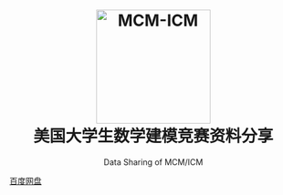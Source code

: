 <h1 align="center">
  <a href="https://github.com/Tang1705/Reconstruction" title="MCM-ICM">
    <img alt="MCM-ICM" src="http://static.zybuluo.com/TangWill/a92pkzif7fqvexpkij8izzl4/%E5%BE%AE%E4%BF%A1%E5%9B%BE%E7%89%87%E7%BC%96%E8%BE%91_20200818113617.jpg" width="200px" height="200px" />
  </a>
  <br />
  美国大学生数学建模竞赛资料分享
</h1>

<p align="center">
  Data Sharing of MCM/ICM
</p>

[百度网盘](https://pan.baidu.com/s/18lzt1s157a51XBDDZasNGw) 
<!--提取码：232b--> 
